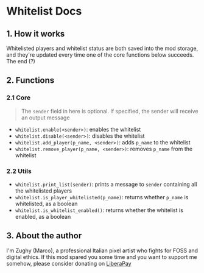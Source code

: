 # Whitelist Docs

## 1. How it works

Whitelisted players and whitelist status are both saved into the mod storage, and they're updated every time one of the core functions below succeeds. The end (?)

## 2. Functions
### 2.1 Core

> The `sender` field in here is optional. If specified, the sender will receive an output message

* `whitelist.enable(<sender>)`: enables the whitelist
* `whitelist.disable(<sender>)`: disables the whitelist
* `whitelist.add_player(p_name, <sender>)`: adds `p_name` to the whitelist
* `whitelist.remove_player(p_name, <sender>)`: removes `p_name` from the whitelist

### 2.2 Utils
* `whitelist.print_list(sender)`: prints a message to `sender` containing all the whitelisted players
* `whitelist.is_player_whitelisted(p_name)`: returns whether `p_name` is whitelisted, as a boolean
* `whitelist.is_whitelist_enabled()`: returns whether the whitelist is enabled, as a boolean

## 3. About the author
I'm Zughy (Marco), a professional Italian pixel artist who fights for FOSS and digital ethics. If this mod spared you some time and you want to support me somehow, please consider donating on [LiberaPay](https://liberapay.com/Zughy/)
